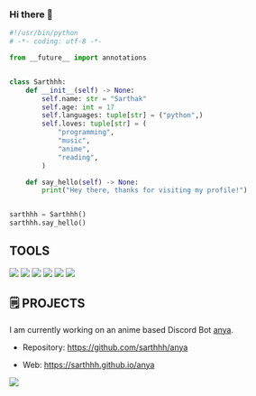 ### Hi there 👋
```py
#!/usr/bin/python
# -*- coding: utf-8 -*-

from __future__ import annotations


class Sarthhh:
    def __init__(self) -> None:
        self.name: str = "Sarthak"
        self.age: int = 17
        self.languages: tuple[str] = ("python",)
        self.loves: tuple[str] = (
            "programming",
            "music",
            "anime",
            "reading",
        )

    def say_hello(self) -> None:
        print("Hey there, thanks for visiting my profile!")


sarthhh = Sarthhh()
sarthhh.say_hello()
```

## TOOLS

![](https://img.shields.io/badge/OS-Linux-informational?style=flat&logo=linux&logoColor=white&color=6aa6f8)
![](https://img.shields.io/badge/Editor-VS_Code-informational?style=flat&logo=visual-studio-code&logoColor=white&color=6aa6f8)
![](https://img.shields.io/badge/Code-Python-informational?style=flat&logo=python&logoColor=white&color=6aa6f8)
![](https://img.shields.io/badge/Shell-Zsh-informational?style=flat&logo=gnu-bash&logoColor=white&color=6aa6f8)
![](https://img.shields.io/badge/Tools-PostgreSQL-informational?style=flat&logo=postgresql&logoColor=white&color=6aa6f8)
  ![](https://img.shields.io/badge/Tools-MySQL-informational?style=flat&logo=mysql&logoColor=white&color=6aa6f8)

## 🗒️ PROJECTS

I am currently working on an anime based Discord Bot [anya](https://github.com/sarthhh/anya).
  
* Repository: https://github.com/sarthhh/anya
 
* Web: https://sarthhh.github.io/anya

![](https://raw.githubusercontent.com/sarthhh/anya/main/docs/assets/banner.png)

